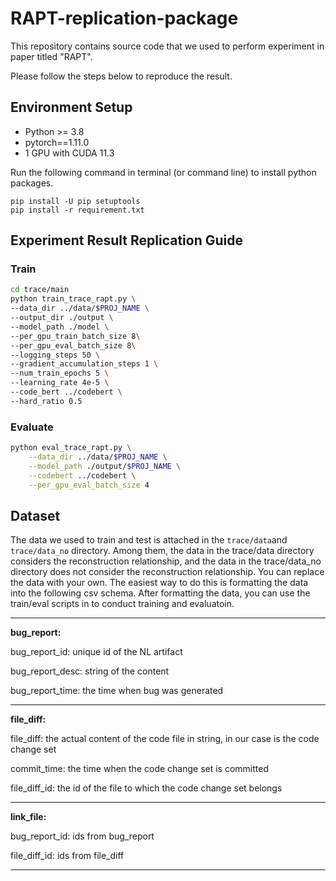# RAPT-replication-package

This repository contains source code that we used to perform experiment in paper titled "RAPT".

Please follow the steps below to reproduce the result.

## Environment Setup

* Python >= 3.8 
* pytorch==1.11.0
* 1 GPU with CUDA 11.3

Run the following command in terminal (or command line) to install python packages.

```
pip install -U pip setuptools 
pip install -r requirement.txt

```

## Experiment Result Replication Guide

### Train

```bash
cd trace/main
python train_trace_rapt.py \
--data_dir ../data/$PROJ_NAME \
--output_dir ./output \
--model_path ./model \
--per_gpu_train_batch_size 8\
--per_gpu_eval_batch_size 8\
--logging_steps 50 \
--gradient_accumulation_steps 1 \
--num_train_epochs 5 \
--learning_rate 4e-5 \
--code_bert ../codebert \
--hard_ratio 0.5

```

### Evaluate

```bash
python eval_trace_rapt.py \
    --data_dir ../data/$PROJ_NAME \
    --model_path ./output/$PROJ_NAME \
    --codebert ../codebert \
    --per_gpu_eval_batch_size 4 

```

## Dataset

The data we used to train and test is attached in the `trace/data`and `trace/data_no` directory. Among them, the data in the trace/data directory considers the reconstruction relationship, and the data in the trace/data_no directory does not consider the reconstruction relationship. You can replace the data with your own. The easiest way to do this is formatting the data into the following csv schema. After formatting the data, you can use the train/eval scripts in to conduct training and evaluatoin.

---

**bug_report:**

bug_report_id: unique id of the NL artifact

bug_report_desc: string of the content

bug_report_time: the time when bug was generated

---

**file_diff:**

file_diff: the actual content of the code file in string, in our case is the code change set

commit_time: the time when the code change set is committed

file_diff_id: the id of the file to which the code change set belongs

---

**link_file:**

bug_report_id: ids from bug_report

file_diff_id: ids from file_diff

---


